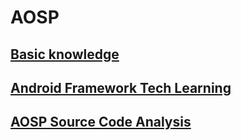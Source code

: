 # AOSP

<!-- 每一个链接必须从根目录开始，其次后面必须以 / 结尾，例如你必须写 aosp/base/ 而不是 aosp/base  -->
## [Basic knowledge](aosp/base/)

## [Android Framework Tech Learning](http://ahaoframework.tech/)

## [AOSP Source Code Analysis](aosp/source/)
